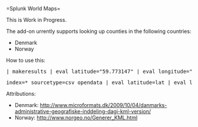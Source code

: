 =Splunk World Maps=

This is Work in Progress. 

The add-on urrently supports looking up counties in the following countries:
* Denmark
* Norway

How to use this:
<pre>
| makeresults | eval latitude="59.773147" | eval longitude="10.800195" |lookup geo_no_counties latitude longitude | stats count by featureId | geom geo_no_counties
</pre>

<pre>
index=* sourcetype=csv_opendata | eval latitude=lat | eval longitude=lon | lookup geo_dk_counties latitude longitude | stats count by featureId | geom geo_dk_counties
</pre>

Attributions:
* Denmark: http://www.microformats.dk/2009/10/04/danmarks-administrative-geografiske-inddeling-dagi-kml-version/
* Norway: http://www.norgeo.no/Generer_KML.html
